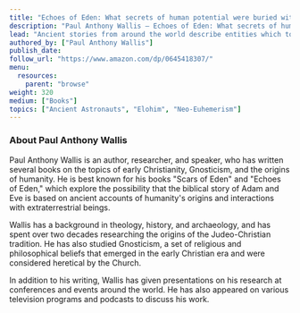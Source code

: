 ```yaml
---
title: "Echoes of Eden: What secrets of human potential were buried with our ancestors' memories of ET contact?"
description: "Paul Anthony Wallis — Echoes of Eden: What secrets of human potential were buried with our ancestors' memories of ET contact? (2022)"
lead: "Ancient stories from around the world describe entities which today we would call ETs. What other secrets lie hidden in the world's ancestral narratives? From Senate briefings in Washington DC to secret ceremonies in southern Africa, from strange phenomena in Australia and Iraq to mysterious encounters in modern Brazil and ancient Greece, Echoes of Eden will take you around the globe to discover why Military, Intelligence and other government agencies are so interested in archeology, indigenous rituals and traditional initiation practices. What is the connection between higher cognitive powers like remote viewing and precognition and ET contact in the deep past? And what are the implications for you and me?"
authored_by: ["Paul Anthony Wallis"]
publish_date:
follow_url: "https://www.amazon.com/dp/0645418307/"
menu:
  resources:
    parent: "browse"
weight: 320
medium: ["Books"]
topics: ["Ancient Astronauts", "Elohim", "Neo-Euhemerism"]
---
```


### About Paul Anthony Wallis

Paul Anthony Wallis is an author, researcher, and speaker, who has written several books on the topics of early Christianity, Gnosticism, and the origins of humanity. He is best known for his books "Scars of Eden" and "Echoes of Eden," which explore the possibility that the biblical story of Adam and Eve is based on ancient accounts of humanity's origins and interactions with extraterrestrial beings.

Wallis has a background in theology, history, and archaeology, and has spent over two decades researching the origins of the Judeo-Christian tradition. He has also studied Gnosticism, a set of religious and philosophical beliefs that emerged in the early Christian era and were considered heretical by the Church.

In addition to his writing, Wallis has given presentations on his research at conferences and events around the world. He has also appeared on various television programs and podcasts to discuss his work.
